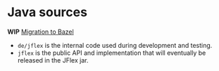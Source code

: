 <!--
  Copyright 2023, Gerwin Klein, Régis Décamps, Steve Rowe
  SPDX-License-Identifier: CC-BY-SA-4.0
-->

# Java sources

**WIP** [Migration to Bazel](https://github.com/jflex-de/jflex/wiki/Migration-to-Bazel)

* `de/jflex` is the internal code used during development and testing.
* `jflex` is the public API and implementation that will eventually be released
   in the JFlex jar.
